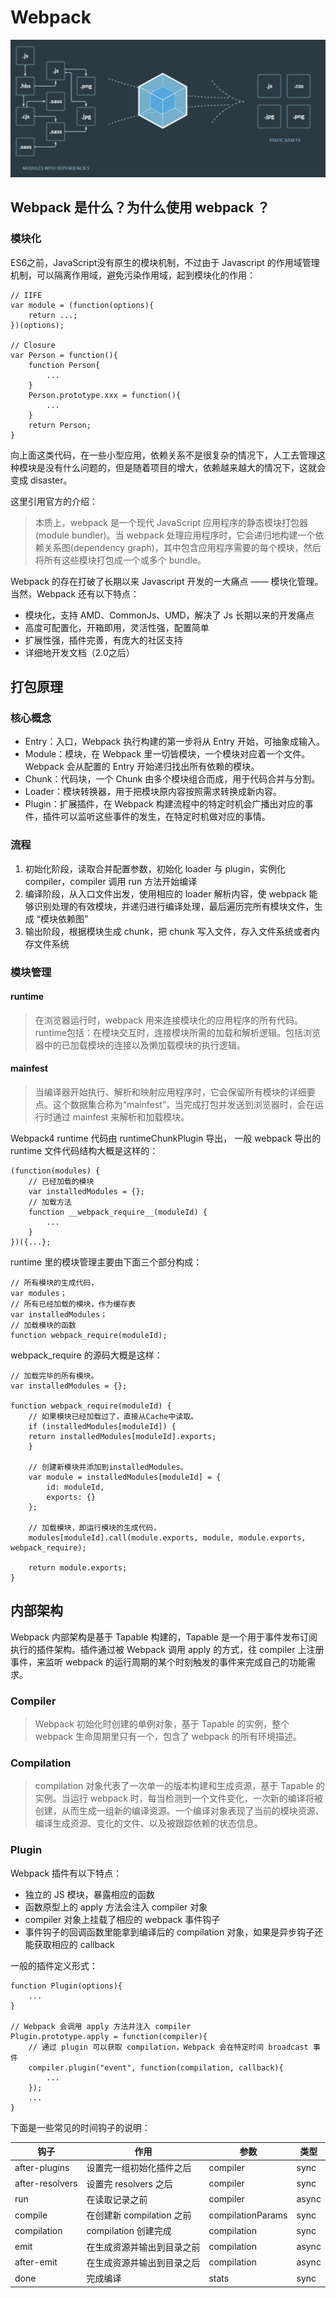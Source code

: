 # Webpack
![image](./webpack.png)

## Webpack 是什么？为什么使用 webpack ？
### 模块化
ES6之前，JavaScript没有原生的模块机制，不过由于 Javascript 的作用域管理机制，可以隔离作用域，避免污染作用域，起到模块化的作用：

    // IIFE
    var module = (function(options){
        return ...;
    })(options);

    // Closure
    var Person = function(){
        function Person{
            ...
        }
        Person.prototype.xxx = function(){
            ...
        }
        return Person;
    }

向上面这类代码，在一些小型应用，依赖关系不是很复杂的情况下，人工去管理这种模块是没有什么问题的，但是随着项目的增大，依赖越来越大的情况下，这就会变成 disaster。

这里引用官方的介绍：
> 本质上，webpack 是一个现代 JavaScript 应用程序的静态模块打包器(module bundler)。当 webpack 处理应用程序时，它会递归地构建一个依赖关系图(dependency graph)，其中包含应用程序需要的每个模块，然后将所有这些模块打包成一个或多个 bundle。

Webpack 的存在打破了长期以来 Javascript 开发的一大痛点 —— 模块化管理。当然，Webpack 还有以下特点：
- 模块化，支持 AMD、CommonJs、UMD，解决了 Js 长期以来的开发痛点
- 高度可配置化，开箱即用，灵活性强，配置简单
- 扩展性强，插件完善，有庞大的社区支持
- 详细地开发文档（2.0之后）

## 打包原理
### 核心概念
- Entry：入口，Webpack 执行构建的第一步将从 Entry 开始，可抽象成输入。
- Module：模块，在 Webpack 里一切皆模块，一个模块对应着一个文件。Webpack 会从配置的 Entry 开始递归找出所有依赖的模块。
- Chunk：代码块，一个 Chunk 由多个模块组合而成，用于代码合并与分割。
- Loader：模块转换器，用于把模块原内容按照需求转换成新内容。
- Plugin：扩展插件，在 Webpack 构建流程中的特定时机会广播出对应的事件，插件可以监听这些事件的发生，在特定时机做对应的事情。

### 流程
1. 初始化阶段，读取合并配置参数，初始化 loader 与 plugin，实例化 compiler，compiler 调用 run 方法开始编译
2. 编译阶段，从入口文件出发，使用相应的 loader 解析内容，使 webpack 能够识别处理的有效模块，并递归进行编译处理，最后遍历完所有模块文件，生成 “模块依赖图” 
3. 输出阶段，根据模块生成 chunk，把 chunk 写入文件，存入文件系统或者内存文件系统 

### 模块管理
#### runtime
>在浏览器运行时，webpack 用来连接模块化的应用程序的所有代码。runtime包括：在模块交互时，连接模块所需的加载和解析逻辑。包括浏览器中的已加载模块的连接以及懒加载模块的执行逻辑。

#### mainfest
>当编译器开始执行、解析和映射应用程序时，它会保留所有模块的详细要点。这个数据集合称为“mainfest”，当完成打包并发送到浏览器时，会在运行时通过 mainfest 来解析和加载模块。

Webpack4 runtime 代码由 runtimeChunkPlugin 导出，
一般 webpack 导出的 runtime 文件代码结构大概是这样的：

    (function(modules) {
        // 已经加载的模块
        var installedModules = {};
        // 加载方法
        function __webpack_require__(moduleId) {
            ...
        }
    })({...};

runtime 里的模块管理主要由下面三个部分构成：

    // 所有模块的生成代码，
    var modules；
    // 所有已经加载的模块，作为缓存表
    var installedModules；
    // 加载模块的函数
    function webpack_require(moduleId);

webpack_require 的源码大概是这样：

    // 加载完毕的所有模块。
    var installedModules = {};
    
    function webpack_require(moduleId) {
        // 如果模块已经加载过了，直接从Cache中读取。
        if (installedModules[moduleId]) {
        return installedModules[moduleId].exports;
        }
    
        // 创建新模块并添加到installedModules。
        var module = installedModules[moduleId] = {
            id: moduleId,
            exports: {}
        };
    
        // 加载模块，即运行模块的生成代码，
        modules[moduleId].call(module.exports, module, module.exports, webpack_require);
    
        return module.exports;
    }

## 内部架构
Webpack 内部架构是基于 Tapable 构建的，Tapable 是一个用于事件发布订阅执行的插件架构。插件通过被 Webpack 调用 apply 的方式，往 compiler 上注册事件，来监听 webpack 的运行周期的某个时刻触发的事件来完成自己的功能需求。

### Compiler
>Webpack 初始化时创建的单例对象，基于 Tapable 的实例，整个 webpack 生命周期里只有一个，包含了 webpack 的所有环境描述。

### Compilation
>compilation 对象代表了一次单一的版本构建和生成资源，基于 Tapable 的实例。当运行 webpack 时，每当检测到一个文件变化，一次新的编译将被创建，从而生成一组新的编译资源。一个编译对象表现了当前的模块资源、编译生成资源、变化的文件、以及被跟踪依赖的状态信息。

### Plugin
Webpack 插件有以下特点：
- 独立的 JS 模块，暴露相应的函数
- 函数原型上的 apply 方法会注入 compiler 对象
- compiler 对象上挂载了相应的 webpack 事件钩子
- 事件钩子的回调函数里能拿到编译后的 compilation 对象，如果是异步钩子还能获取相应的 callback

一般的插件定义形式：

    function Plugin(options){
        ...
    }

    // Webpack 会调用 apply 方法并注入 compiler
    Plugin.prototype.apply = function(compiler){
        // 通过 plugin 可以获取 compilation，Webpack 会在特定时间 broadcast 事件
        compiler.plugin("event", function(compilation, callback){
            ...
        });
        ...
    }

下面是一些常见的时间钩子的说明：

| 钩子 | 作用 | 参数 | 类型 |
| ------ | ------ | ------ | ------ |
|after-plugins | 设置完一组初始化插件之后 | compiler | sync |
|after-resolvers | 设置完 resolvers 之后 | compiler | sync |
|run | 在读取记录之前 | compiler | async |
|compile | 在创建新 compilation 之前 | compilationParams | sync |
|compilation | compilation 创建完成 | compilation | sync |
|emit | 在生成资源并输出到目录之前 | compilation | async |
|after-emit | 在生成资源并输出到目录之后 | compilation | async |
|done | 完成编译 | stats | sync |
